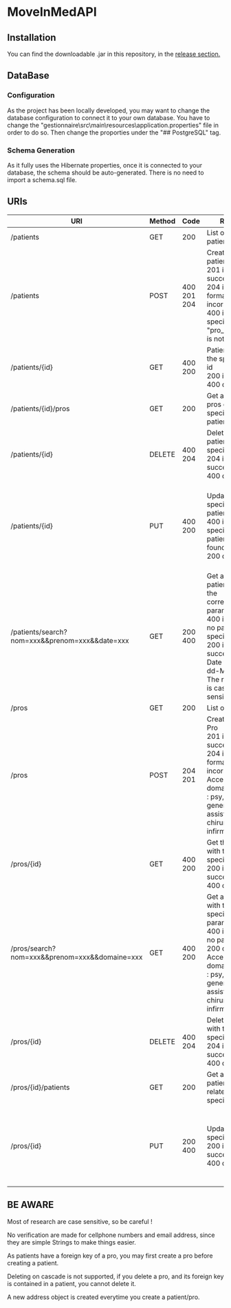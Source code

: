 # MoveInMedAPI

## Installation

You can find the downloadable .jar in this repository, in the [release section.](https://github.com/siero34/MoveInMedAPI/releases)


## DataBase

### Configuration

As the project has been locally developed, you may want to change the database configuration to connect it to your own database.
You have to change the "gestionnaire\src\main\resources\application.properties" file in order to do so.
Then change the proporties under the "## PostgreSQL" tag.

### Schema Generation

As it fully uses the Hibernate properties, once it is connected to your database, the schema should be auto-generated.
There is no need to import a schema.sql file.

## URIs
| URI                                            | Method | Code          | Result                                                                                                                                                                  | Expected Request Format                                                                                                                                                                                                                                                                                                     |
|------------------------------------------------|--------|---------------|-------------------------------------------------------------------------------------------------------------------------------------------------------------------------|-----------------------------------------------------------------------------------------------------------------------------------------------------------------------------------------------------------------------------------------------------------------------------------------------------------------------------|
| /patients                                      | GET    | 200           | List of all patients                                                                                                                                                    | None                                                                                                                                                                                                                                                                                                                        |
| /patients                                      | POST   |  400  201 204 |  Create a new patient <br>201 if successful  <br>204 if Json format is incorrect <br>400 if specified "pro_id" field is not found                                                   | {     "nom": "Dalmau",     "prenom": "Mickael",     "pro_id": 3,     "date_de_naissance": "08-03-1995",     "liste_pros": [1,2,3],     "num_tel": "0788905648",     "email": "dalmau.mickael@gmail.com",     "adresse": {         "adresse": "14 rue Révolution",         "ville": "Sète",         "zipCode": 34200     } } |
| /patients/{id}                                 | GET    |  400 200      |  Patient with the specified id <br>200 if found <br>400 otherwise                                                                                                               |                                                                                                                                                                                                                                                                                                                             |
| /patients/{id}/pros                            | GET    | 200           | Get all the pros of the specified patient                                                                                                                               |                                                                                                                                                                                                                                                                                                                             |
| /patients/{id}                                 | DELETE |  400 204      |  Delete the patient of the specified id <br>204 if successful <br>400 otherwise                                                                                                 |                                                                                                                                                                                                                                                                                                                             |
| /patients/{id}                                 | PUT    |  400 200      |  Update the specified patient <br>400 if the specified patient is not found <br>200 otherwise                                                                                   | {     "nom": "Palmau",     "prenom": "Mickael",     "pro_id": 3,     "date_de_naissance": "08-03-1995",     "liste_pros": [1,2,3],     "num_tel": "0788905648",     "email": "dalmau.mickael@gmail.com",     "adresse": {         "adresse": "14 rue Révolution",         "ville": "Sète",         "zipCode": 34200     } } |
| /patients/search?nom=xxx&&prenom=xxx&&date=xxx | GET    |  200 400      |  Get all patients with the corresponding parameters  <br>400 if there is no parameter specified <br>200 if successful <br>Date format : dd-MM-yyyy <br>The research is case sensitive ! |                                                                                                                                                                                                                                                                                                                             |
| /pros                                          | GET    | 200           | List of all pros                                                                                                                                                        |                                                                                                                                                                                                                                                                                                                             |
| /pros                                          | POST   |  204 201      |  Create a new Pro <br>201 if successful <br> 204 if Json format is incorrect <br>Accepted domaine value : psy, generaliste, assistante, chirurgien, infirmier, kine                 | {     "nom": "Fernandez",     "prenom": "Sarah",     "domaine": "psy",     "numTel": "0610277389",     "email": "sfernandez.psy@gmail.com",     "adresse": {         "adresse":"568 Rue de la Roqueturière",         "ville": "Montpellier",         "zipCode": 34090     } }                                               |
| /pros/{id}                                     | GET    |  400 200      |  Get the pro with the specified id <br>200 if successful <br>400 otherwise                                                                                                      |                                                                                                                                                                                                                                                                                                                             |
| /pros/search?nom=xxx&&prenom=xxx&&domaine=xxx  | GET    |  400 200      |  Get all pros with the specified parameters<br> 400 if there is no parameters<br> 200 otherwise <br>  Accepted domaine value : psy, generaliste, assistante, chirurgien, infirmier, kine                                                                              |                                                                                                                                                                                                                                                                                                                             |
| /pros/{id}                                     | DELETE |  400 204      |  Delete the pro with the specified id <br>204 if successful<br> 400 otherwise                                                                                                   |                                                                                                                                                                                                                                                                                                                             |
| /pros/{id}/patients                            | GET    | 200           | Get all patients related to the specified pro                                                                                                                           |                                                                                                                                                                                                                                                                                                                             |
| /pros/{id}                                     | PUT    |  200 400      |  Update the specified pro <br>200 if successful<br> 400 otherwise                                                                                                               | {     "nom": "Duquenne",     "prenom": "Jean-Guilhem",     "domaine": "generaliste",     "numTel": "0467630714",     "email": "duquenne@free.fr",     "adresse": {         "adresse":"1444 Route de Mende",         "ville": "Montpellier",         "zipCode": 34090     } }                                                |

## BE AWARE

Most of research are case sensitive, so be careful !<br>

No verification are made for cellphone numbers and email address, since they are simple Strings to make things easier.<br>

As patients have a foreign key of a pro, you may first create a pro before creating a patient.<br>

Deleting on cascade is not supported, if you delete a pro, and its foreign key is contained in a patient, you cannot delete it.<br>

A new address object is created everytime you create a patient/pro.<br>
